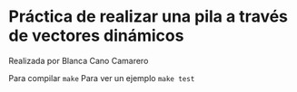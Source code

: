 # Práctica de realizar una pila a través de vectores dinámicos

Realizada por Blanca Cano Camarero

Para compilar `make`
Para ver un ejemplo `make test`
